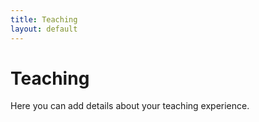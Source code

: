 ```yaml
---
title: Teaching
layout: default
---
```


# Teaching

Here you can add details about your teaching experience.
